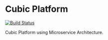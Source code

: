 # Cubic Platform

[![Build Status](https://travis-ci.com/dantin/cubic-platform.svg?&branch=master)](https://travis-ci.com/dantin/cubic-platform)

Cubic Platform using Microservice Architecture.
